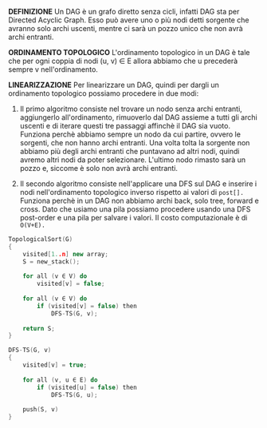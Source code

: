 **DEFINIZIONE**
Un DAG è un grafo diretto senza cicli, infatti DAG sta per Directed Acyclic Graph. Esso può avere uno o più nodi detti sorgente che avranno solo archi uscenti, mentre ci sarà un pozzo unico che non avrà archi entranti.

**ORDINAMENTO TOPOLOGICO**
L'ordinamento topologico in un DAG è tale che per ogni coppia di nodi (u, v) ∈ E allora abbiamo che u precederà sempre v nell'ordinamento.

**LINEARIZZAZIONE**
Per linearizzare un DAG, quindi per dargli un ordinamento topologico possiamo procedere in due modi:

1) Il primo algoritmo consiste nel trovare un nodo senza archi entranti, aggiungerlo all'ordinamento, rimuoverlo dal DAG assieme a tutti gli archi uscenti e di iterare questi tre passaggi affinchè il DAG sia vuoto. Funziona perchè abbiamo sempre un nodo da cui partire, ovvero le sorgenti, che non hanno archi entranti. Una volta tolta la sorgente non abbiamo più degli archi entranti che puntavano ad altri nodi, quindi avremo altri nodi da poter selezionare. L'ultimo nodo rimasto sarà un pozzo e, siccome è solo non avrà archi entranti.
   
2) Il secondo algoritmo consiste nell'applicare una DFS sul DAG e inserire i nodi nell'ordinamento topologico inverso rispetto ai valori di `post[].` Funziona perchè in un DAG non abbiamo archi back, solo tree, forward e cross. Dato che usiamo una pila possiamo procedere usando una DFS post-order e una pila per salvare i valori. Il costo computazionale è di `O(V+E).`

``` C++
TopologicalSort(G)
{
	visited[1..n] new array;
	S = new_stack();
	
	for all (v ∈ V) do
		visited[v] = false;
		
	for all (v ∈ V) do
		if (visited[v] = false) then
			DFS-TS(G, v);
	
	return S;
}

DFS-TS(G, v)
{
	visited[v] = true;
	
	for all (v, u ∈ E) do
		if (visited[u] = false) then
			DFS-TS(G, u);
	
	push(S, v)
}
```
